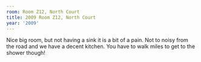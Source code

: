 ```yaml
---
room: Room Z12, North Court
title: 2009 Room Z12, North Court
year: '2009'
---
```


Nice big room, but not having a sink it is a bit of a pain. Not to noisy from the road and we have a decent kitchen. You have to walk miles to get to the shower though!